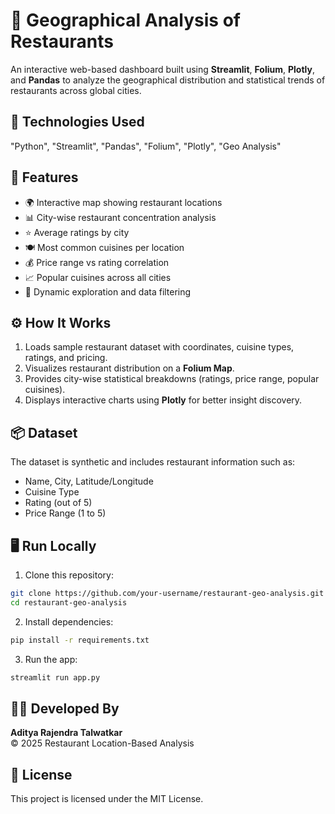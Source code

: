 # 📍 Geographical Analysis of Restaurants

An interactive web-based dashboard built using **Streamlit**, **Folium**, **Plotly**, and **Pandas** to analyze the geographical distribution and statistical trends of restaurants across global cities.

## 🧠 Technologies Used
"Python", "Streamlit", "Pandas", "Folium", "Plotly", "Geo Analysis"

## 🚀 Features

- 🌍 Interactive map showing restaurant locations  
- 📊 City-wise restaurant concentration analysis  
- ⭐ Average ratings by city  
- 🍽️ Most common cuisines per location  
- 💰 Price range vs rating correlation  
- 📈 Popular cuisines across all cities  
- 🔎 Dynamic exploration and data filtering  

## ⚙️ How It Works

1. Loads sample restaurant dataset with coordinates, cuisine types, ratings, and pricing.  
2. Visualizes restaurant distribution on a **Folium Map**.  
3. Provides city-wise statistical breakdowns (ratings, price range, popular cuisines).  
4. Displays interactive charts using **Plotly** for better insight discovery.

## 📦 Dataset

The dataset is synthetic and includes restaurant information such as:
- Name, City, Latitude/Longitude
- Cuisine Type
- Rating (out of 5)
- Price Range (1 to 5)

## 🖥️ Run Locally

1. Clone this repository:
```bash
git clone https://github.com/your-username/restaurant-geo-analysis.git
cd restaurant-geo-analysis
```

2. Install dependencies:
```bash
pip install -r requirements.txt
```

3. Run the app:
```bash
streamlit run app.py
```

## 👨‍💻 Developed By

**Aditya Rajendra Talwatkar**  
© 2025 Restaurant Location-Based Analysis

## 📄 License

This project is licensed under the MIT License.
